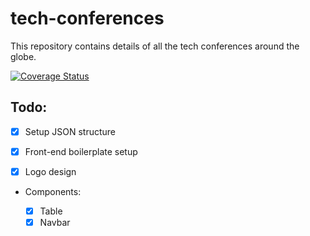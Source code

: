 # tech-conferences
This repository contains details of all the tech conferences around the globe.

[![Coverage Status](https://coveralls.io/repos/github/code-for-cause/tech-conferences/badge.svg?branch=master)](https://coveralls.io/github/code-for-cause/tech-conferences?branch=master)


## Todo:

*  [X] Setup JSON structure
 
*  [X] Front-end boilerplate setup

*  [X] Logo design

- Components:

    *  [X] Table
    *  [X] Navbar

